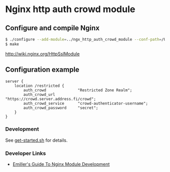 # Nginx http auth crowd module

## Configure and compile Nginx

```bash
$ ./configure --add-module=../ngx_http_auth_crowd_module --conf-path=/Users/kare/nginx-crowd/ngx_http_auth_crowd_module/conf/nginx.conf --with-debug --with-http_ssl_module
$ make
```
http://wiki.nginx.org/HttpSslModule

## Configuration example

```
server {
    location /restricted {
        auth_crowd              "Restricted Zone Realm";
        auth_crowd_url          "https://crowd.server.address.fi/crowd";
        auth_crowd_service      "crowd-authenticator-username";
        auth_crowd_password     "secret";
    }
}
```
### Development
 See [get-started.sh](https://github.com/kare/ngx_http_auth_crowd_module/blob/master/get-started.sh) for details.
### Developer Links
 * [Emiller's Guide To Nginx Module
         Development](http://www.evanmiller.org/nginx-modules-guide.html)
